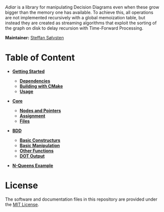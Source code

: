 _Adiar_ is a library for manipulating Decision Diagrams even when these grow
bigger than the memory one has available. To achieve this, all operations are
not implemented recursively with a global memoization table, but instead they
are created as streaming algorithms that exploit the sorting of the graph on
disk to delay recursion with Time-Forward Processing.

**Maintainer:** [Steffan Sølvsten](mailto:soelvsten@cs.au.dk)

# Table of Content

- [**Getting Started**](/getting_started.md)
  - [**Dependencies**](/getting_started.md#dependencies)
  - [**Building with CMake**](/getting_started.md#building-with-cmake)
  - [**Usage**](/getting_started.md#usage)

- [**Core**](/core.md)
  - [**Nodes and Pointers**](/core.md#nodes-and-pointers)
  - [**Assignment**](/core.md#assignment)
  - [**Files**](/core.md#files)

- [**BDD**](/bdd.md)
  - [**Basic Constructurs**](/bdd.md#basic-constructors)
  - [**Basic Manipulation**](/bdd.md#basic-manipulation)
  - [**Other Functions**](/bdd.md#other-functions)
  - [**DOT Output**](/bdd.md#dot-output)

- [**N-Queens Example**](/example.md)

# License
The software and documentation files in this repository are provided under the
[MIT License](https://github.com/SSoelvsten/adiar/blob/master/LICENSE.md).

